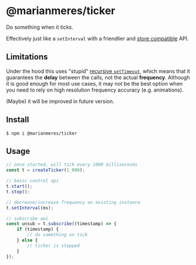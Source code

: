 # @marianmeres/ticker

Do something when it ticks.

Effectively just like a `setInterval` with a friendlier and
[store compatible](https://github.com/marianmeres/store) API.

## Limitations
Under the hood this uses "stupid" [recursive `setTimeout`](https://developer.mozilla.org/en-US/docs/Web/API/setInterval#ensure_that_execution_duration_is_shorter_than_interval_frequency),
which means that it guarantees the **delay** between the calls, not the actual **frequency**.
Although it is good enough for most use cases, it may not be the best option when you
need to rely on high resolution frequency accuracy (e.g. animations).

(Maybe) it will be improved in future version.

## Install
```shell
$ npm i @marianmeres/ticker
```

## Usage

```typescript
// once started, will tick every 1000 milliseconds
const t = createTicker(1_000);

// basic control api
t.start();
t.stop();

// decrease/increase frequency on existing instance
t.setInterval(ms);

// subscribe api
const unsub = t.subscribe((timestamp) => {
    if (timestamp) {
        // do something on tick
    } else {
        // ticker is stopped
    }
});
```
